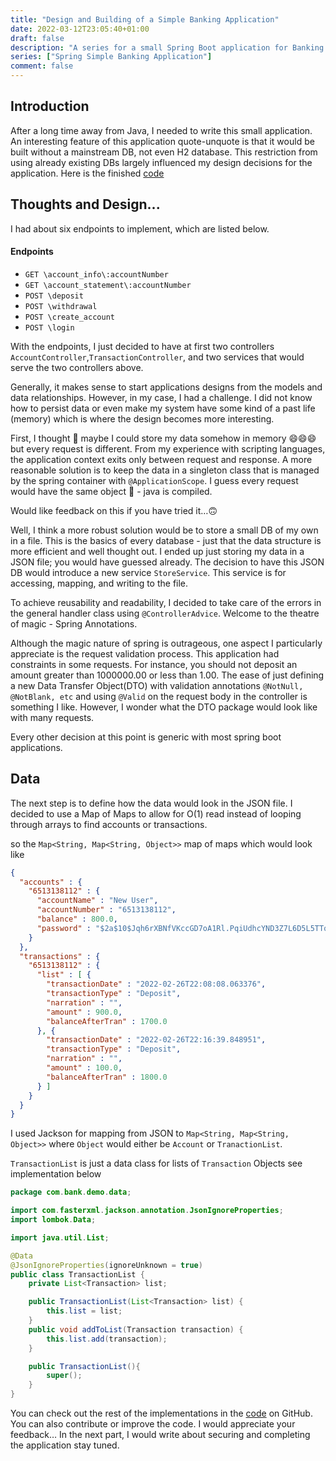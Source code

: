 ```yaml
---
title: "Design and Building of a Simple Banking Application"
date: 2022-03-12T23:05:40+01:00
draft: false
description: "A series for a small Spring Boot application for Banking without a mainstream DB"
series: ["Spring Simple Banking Application"]
comment: false
---
```


## Introduction

After a long time away from Java, I needed to write this small application. An interesting feature of this application quote-unquote is that it would be built without a mainstream DB, not even H2 database. 
This restriction from using already existing DBs largely influenced my design decisions for the application. Here is the finished [code](https://github.com/proalgor/digiFinance)

## Thoughts and Design...

I had about six endpoints to implement, which are listed below.

#### Endpoints

* `GET \account_info\:accountNumber`
* `GET \account_statement\:accountNumber`
* `POST \deposit`
* `POST \withdrawal`
* `POST \create_account`
* `POST \login`

With the endpoints, I just decided to have at first two controllers `AccountController`,`TransactionController`, and two services that would serve the two controllers above. 

Generally, it makes sense to start applications designs from the models and data relationships. However, in my case, I had a challenge. I did not know how to persist data or even make my system have some kind of a past life (memory) which is where the design becomes more interesting.

First, I thought 🧐 maybe I could store my data somehow in memory 😄😄😄 but every request is different. From my experience with scripting languages, the application context exits only between request and response. A more reasonable solution is to keep the data in a singleton class that is managed by the spring container with `@ApplicationScope`.  I guess every request would have the same object 🤔 - java is compiled. 

Would like feedback on this if you have tried it…🙃

Well, I think a more robust solution would be to store a small DB of my own in a file. This is the basics of every database - just that the data structure is more efficient and well thought out. I ended up just storing my data in a JSON file; you would have guessed already.
The decision to have this JSON DB would introduce a new service `StoreService`. This service is for accessing, mapping, and writing to the file.

To achieve reusability and readability, I decided to take care of the errors in the general handler class using `@ControllerAdvice`. Welcome to the theatre of magic - Spring Annotations.

Although the magic nature of spring is outrageous, one aspect I particularly appreciate is the request validation process. This application had constraints in some requests. For instance, you should not deposit an amount greater than 1000000.00 or less than 1.00. The ease of just defining a new Data Transfer Object(DTO) with validation annotations `@NotNull, @NotBlank, etc` and using `@Valid` on the request body in the controller is something I like. However, I wonder what the DTO package would look like with many requests.

Every other decision at this point is generic with most spring boot applications.

## Data

The next step is to define how the data would look in the JSON file. I decided to use a Map of Maps to allow for O(1) read instead of looping through arrays to find accounts or transactions.

so the `Map<String, Map<String, Object>>` map of maps which would look like 

```json
{
  "accounts" : {
    "6513138112" : {
      "accountName" : "New User",
      "accountNumber" : "6513138112",
      "balance" : 800.0,
      "password" : "$2a$10$Jqh6rXBNfVKccGD7oA1Rl.PqiUdhcYND3Z7L6D5L5TTqLj9B5SEvy"
    }
  },
  "transactions" : {
    "6513138112" : {
      "list" : [ {
        "transactionDate" : "2022-02-26T22:08:08.063376",
        "transactionType" : "Deposit",
        "narration" : "",
        "amount" : 900.0,
        "balanceAfterTran" : 1700.0
      }, {
        "transactionDate" : "2022-02-26T22:16:39.848951",
        "transactionType" : "Deposit",
        "narration" : "",
        "amount" : 100.0,
        "balanceAfterTran" : 1800.0
      } ]
    }
  }
}
```
I used Jackson for mapping from JSON to `Map<String, Map<String, Object>>` where `Object` would either be `Account` or `TranactionList`.

`TransactionList` is just a data class for lists of `Transaction` Objects see implementation below
```Java
package com.bank.demo.data;

import com.fasterxml.jackson.annotation.JsonIgnoreProperties;
import lombok.Data;

import java.util.List;

@Data
@JsonIgnoreProperties(ignoreUnknown = true)
public class TransactionList {
    private List<Transaction> list;

    public TransactionList(List<Transaction> list) {
        this.list = list;
    }
    public void addToList(Transaction transaction) {
        this.list.add(transaction);
    }

    public TransactionList(){
        super();
    }
}
```
You can check out the rest of the implementations in the [code](https://github.com/proalgor/digiFinance) on GitHub. You can also contribute or improve the code. I would appreciate your feedback…
In the next part, I would write about securing and completing the application stay tuned.